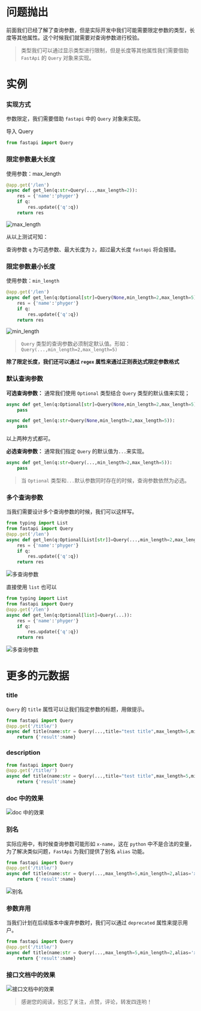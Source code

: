# 问题抛出

前面我们已经了解了查询参数，但是实际开发中我们可能需要限定参数的类型，长度等其他属性。这个时候我们就需要对查询参数进行校验。

> 类型我们可以通过显示类型进行限制，但是长度等其他属性我们需要借助 `FastApi` 的 `Query` 对象来实现。

# 实例

### 实现方式

参数限定，我们需要借助 `fastapi` 中的 `Query` 对象来实现。

导入 Query

```python
from fastapi import Query
```

### 限定参数最大长度

使用参数：max_length

```python
@app.get('/len')
async def get_len(q:str=Query(...,max_length=2)):
    res = {'name':'phyger'}
    if q:
        res.update({'q':q})
    return res
```

![max_length](https://p3-juejin.byteimg.com/tos-cn-i-k3u1fbpfcp/35fcc24fae5540a5901ddc743be9189b~tplv-k3u1fbpfcp-zoom-1.image "max_length")

从以上测试可知：

查询参数 `q` 为可选参数、最大长度为 `2`，超过最大长度 `fastapi` 将会报错。

### 限定参数最小长度

使用参数：`min_length`

```python
@app.get('/len')
async def get_len(q:Optional[str]=Query(None,min_length=2,max_length=5)):
    res = {'name':'phyger'}
    if q:
        res.update({'q':q})
    return res
```

![min_length](https://p3-juejin.byteimg.com/tos-cn-i-k3u1fbpfcp/39e8726fee534c4db20b7f7375430148~tplv-k3u1fbpfcp-zoom-1.image "min_length")

> `Query` 类型的查询参数必须制定默认值。形如：`Query(...,min_length=2,max_length=5)`

**除了限定长度，我们还可以通过 `regex` 属性来通过正则表达式限定参数格式**

### 默认查询参数

**可选查询参数：** 通常我们使用 `Optional` 类型结合 `Query` 类型的默认值来实现；

```python
async def get_len(q:Optional[str]=Query(None,min_length=2,max_length=5)):
    pass
```

```python
async def get_len(q:str=Query(None,min_length=2,max_length=5)):
    pass
```

以上两种方式都可。

**必选查询参数：** 通常我们指定 `Query` 的默认值为`...`来实现。

```python
async def get_len(q:str=Query(...,min_length=2,max_length=5)):
    pass
```

> 当 `Optional` 类型和`...`默认参数同时存在的时候，查询参数依然为必选。

### 多个查询参数

当我们需要设计多个查询参数的时候，我们可以这样写。

```python
from typing import List
from fastapi import Query
@app.get('/len')
async def get_len(q:Optional[List[str]]=Query(...,min_length=2,max_length=5)):
    res = {'name':'phyger'}
    if q:
        res.update({'q':q})
    return res
```

![多查询参数](https://p3-juejin.byteimg.com/tos-cn-i-k3u1fbpfcp/cc94dbe57dea4c3f9d3edce04b6f4f11~tplv-k3u1fbpfcp-zoom-1.image "多查询参数")

直接使用 `list` 也可以

```python
from typing import List
from fastapi import Query
@app.get('/len')
async def get_len(q:Optional[list]=Query(...)):
    res = {'name':'phyger'}
    if q:
        res.update({'q':q})
    return res
```

![多查询参数](https://p3-juejin.byteimg.com/tos-cn-i-k3u1fbpfcp/70f8b0c00a454048ba03fbd9f148a5da~tplv-k3u1fbpfcp-zoom-1.image "多查询参数")

# 更多的元数据

### title

`Query` 的 `title` 属性可以让我们指定参数的标题，用做提示。

```python
from fastapi import Query
@app.get('/title/')
async def title(name:str = Query(...,title="test title",max_length=5,min_length=2)):
    return {'result':name}
```

### description

```python
from fastapi import Query
@app.get('/title/')
async def title(name:str = Query(...,title="test title",max_length=5,min_length=2,description='test desc')):
    return {'result':name}
```

### doc 中的效果

![doc 中的效果](https://p3-juejin.byteimg.com/tos-cn-i-k3u1fbpfcp/b2a59d605df248fe8607c8fab27b3b78~tplv-k3u1fbpfcp-zoom-1.image "doc 中的效果")

### 别名

实际应用中，有时候查询参数可能形如 `x-name`，这在 `python` 中不是合法的变量，为了解决类似问题，`FastApi` 为我们提供了别名 `alias` 功能。

```python
from fastapi import Query
@app.get('/title/')
async def title(name:str = Query(...,max_length=5,min_length=2,alias='x-name')):
    return {'result':name}
```

![别名](https://p3-juejin.byteimg.com/tos-cn-i-k3u1fbpfcp/dfcc172f17ac4cd0b35b6ab805b0992a~tplv-k3u1fbpfcp-zoom-1.image "别名")

### 参数弃用

当我们计划在后续版本中废弃参数时，我们可以通过 `deprecated` 属性来提示用户。

```python
from fastapi import Query
@app.get('/title/')
async def title(name:str = Query(...,max_length=5,min_length=2,alias='x-name',deprecated=True)):
    return {'result':name}
```

### 接口文档中的效果

![接口文档中的效果](https://p3-juejin.byteimg.com/tos-cn-i-k3u1fbpfcp/44741c4686b84609ac3609aaf47ec7b5~tplv-k3u1fbpfcp-zoom-1.image "接口文档中的效果")

> 感谢您的阅读，别忘了关注，点赞，评论，转发四连哟！

